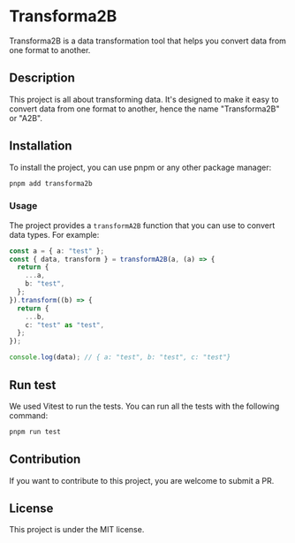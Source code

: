 # Transforma2B

Transforma2B is a data transformation tool that helps you convert data from one format to another.

## Description

This project is all about transforming data. It's designed to make it easy to convert data from one format to another, hence the name "Transforma2B" or "A2B".

## Installation

To install the project, you can use pnpm or any other package manager:

```bash
pnpm add transforma2b
```

### Usage

The project provides a `transformA2B` function that you can use to convert data types. For example:

```ts
const a = { a: "test" };
const { data, transform } = transformA2B(a, (a) => {
  return {
    ...a,
    b: "test",
  };
}).transform((b) => {
  return {
    ...b,
    c: "test" as "test",
  };
});

console.log(data); // { a: "test", b: "test", c: "test"}
```

## Run test

We used Vitest to run the tests. You can run all the tests with the following command:

```bash
pnpm run test
```

## Contribution

If you want to contribute to this project, you are welcome to submit a PR.

## License

This project is under the MIT license.
